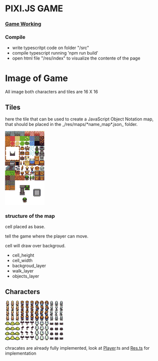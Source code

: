# PIXI.JS GAME
### [Game Working](https://zanovelloalberto.github.io/PixiRPG/)
### Compile
* write typescritpt code on folder "/src"
* compile typescript running 'npm run build'
* open html file "/res/index" to visualize the contente of the page



# Image of Game

All image both characters and tiles are 16 X 16 

## Tiles

<p>here the tile that can be used to create a JavaScript Object Notation map, 
that should be placed in the _/res/maps/*name_map*.json_ folder.</p>

<img src="res/img/basictiles.png"></img>

### structure of the map

<p>cell placed as base.</p>
<p>tell the game where the player can move.</p>
<p>cell will draw over backgroud.</p>

* cell_height
* cell_width 
* backgroud_layer   
* walk_layer        
* objects_layer     





## Characters
<img src="res/img/characters.png"></img>
<p></p>

chracates are already fully implemented, look at [Player](src/Res.ts).ts and [Res.ts](src/game/map/Player.ts) for implementation

